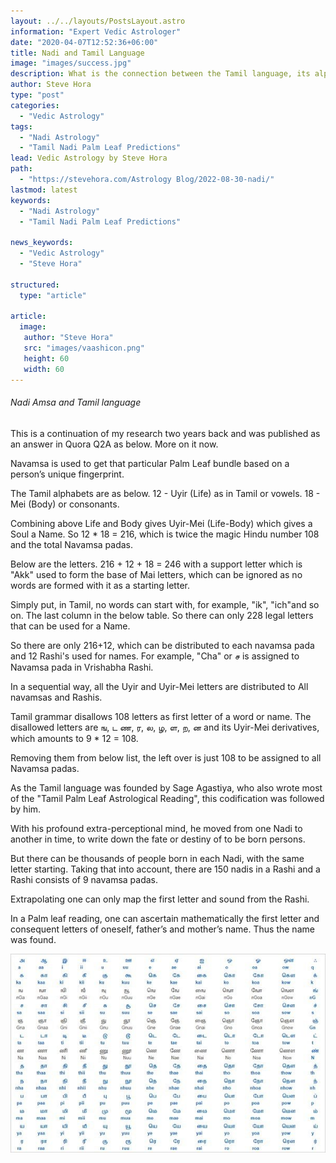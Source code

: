 ```yaml
---
layout: ../../layouts/PostsLayout.astro
information: "Expert Vedic Astrologer"
date: "2020-04-07T12:52:36+06:00"
title: Nadi and Tamil Language
image: "images/success.jpg"
description: What is the connection between the Tamil language, its alphabets, and Nadi astrology Palm Leaf Reading?
author: Steve Hora
type: "post"
categories: 
  - "Vedic Astrology"
tags:
  - "Nadi Astrology"
  - "Tamil Nadi Palm Leaf Predictions"
lead: Vedic Astrology by Steve Hora
path:
  - "https://stevehora.com/Astrology Blog/2022-08-30-nadi/"
lastmod: latest 
keywords:
  - "Nadi Astrology"
  - "Tamil Nadi Palm Leaf Predictions"
  
news_keywords:
  - "Vedic Astrology"
  - "Steve Hora"

structured:
  type: "article"

article:
  image:
   author: "Steve Hora"
   src: "images/vaashicon.png"
   height: 60
   width: 60
---
```


###### Nadi Amsa and Tamil language

This is a continuation of my research two years back and was published as an answer in Quora Q2A as below. More on it now.

Navamsa is used to get that particular Palm Leaf bundle based on a person’s unique fingerprint.

The Tamil alphabets are as below.
12 - Uyir (Life) as in Tamil or vowels.
18 - Mei (Body) or consonants.

Combining above Life and Body gives Uyir-Mei (Life-Body) which gives a Soul a Name.
So 12 * 18 = 216, which is twice the magic Hindu number 108 and the total Navamsa padas.

Below are the letters.
216 + 12 + 18 = 246 with a support letter which is "Akk" used to form the base of Mai letters, which can be ignored as no words are formed with it as a starting letter.

Simply put, in Tamil, no words can start with, for example, "ik", "ich"and so on. The last column in the below table.
So there can only 228 legal letters that can be used for a Name.

So there are only 216+12, which can be distributed to each navamsa pada and 12 Rashi's used for names.
For example, "Cha" or ச is assigned to Navamsa pada in Vrishabha Rashi.

In a sequential way, all the Uyir and Uyir-Mei letters are distributed to All navamsas and Rashis.

Tamil grammar disallows 108 letters as first letter of a word or name. The disallowed letters are ங, ட ண, ர, ல, ழ, ள, ற, ன and its Uyir-Mei derivatives, which amounts to 9 * 12 = 108.

Removing them from below list, the left over is just 108 to be assigned to all Navamsa padas.

As the Tamil language was founded by Sage Agastiya, who also wrote most of the "Tamil Palm Leaf Astrological Reading", this codification was followed by him.

With his profound extra-perceptional mind, he moved from one Nadi to another in time, to write down the fate or destiny of to be born persons.

But there can be thousands of people born in each Nadi, with the same letter starting. Taking that into account, there are 150 nadis in a Rashi and a Rashi consists of 9 navamsa padas.

Extrapolating one can only map the first letter and sound from the Rashi.

In a Palm leaf reading, one can ascertain mathematically the first letter and consequent letters of oneself, father’s and mother’s name. Thus the name was found.

![NadiAmsa and Tamil Nadi Palm Leaf](/src/static/images/nadi.jpg "Nadi and Tamil Horoscope Reading")
